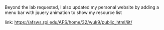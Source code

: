 Beyond the lab requested, I also updated my personal website by adding a menu bar with jquery animation to show my resource list

link: 
https://afsws.rpi.edu/AFS/home/32/wuk9/public_html/iit/